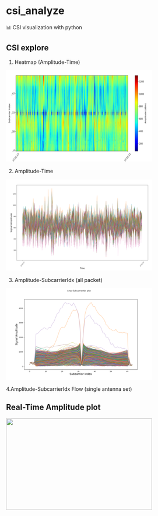 # csi_analyze

📊 CSI visualization with python

CSI explore
-----
1. Heatmap (Amplitude-Time)

<img src="./asset/ampHeat.png" width="400" height="250"/>

2. Amplitude-Time

<img src="./asset/ampPlot.png" width="400" height="250"/>

3. Amplitude-SubcarrierIdx (all packet)

<img src="./asset/ampSub.png" width="400" height="250"/>

4.Amplitude-SubcarrierIdx Flow (single antenna set)



Real-Time Amplitude plot
-----
<img src="./asset/realPlot.gif" width="400" height="250"/>

